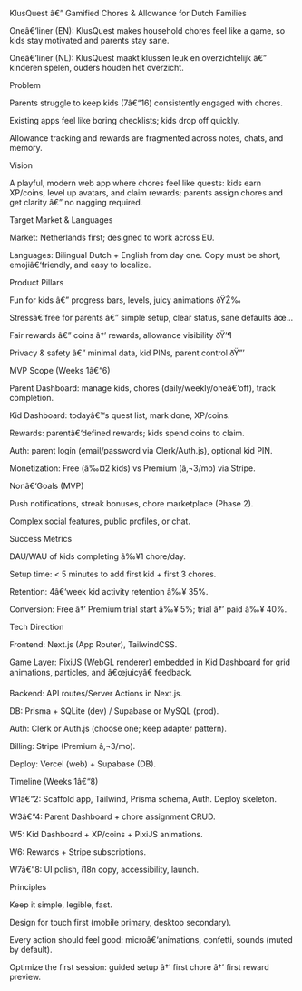 ﻿KlusQuest â€” Gamified Chores & Allowance for Dutch Families

Oneâ€‘liner (EN): KlusQuest makes household chores feel like a game, so kids stay motivated and parents stay sane.

Oneâ€‘liner (NL): KlusQuest maakt klussen leuk en overzichtelijk â€” kinderen spelen, ouders houden het overzicht.

Problem

Parents struggle to keep kids (7â€“16) consistently engaged with chores.

Existing apps feel like boring checklists; kids drop off quickly.

Allowance tracking and rewards are fragmented across notes, chats, and memory.

Vision

A playful, modern web app where chores feel like quests: kids earn XP/coins, level up avatars, and claim rewards; parents assign chores and get clarity â€” no nagging required.

Target Market & Languages

Market: Netherlands first; designed to work across EU.

Languages: Bilingual Dutch + English from day one. Copy must be short, emojiâ€‘friendly, and easy to localize.

Product Pillars

Fun for kids â€” progress bars, levels, juicy animations ðŸŽ‰

Stressâ€‘free for parents â€” simple setup, clear status, sane defaults âœ…

Fair rewards â€” coins â†’ rewards, allowance visibility ðŸ’¶

Privacy & safety â€” minimal data, kid PINs, parent control ðŸ”’

MVP Scope (Weeks 1â€“6)

Parent Dashboard: manage kids, chores (daily/weekly/oneâ€‘off), track completion.

Kid Dashboard: todayâ€™s quest list, mark done, XP/coins.

Rewards: parentâ€‘defined rewards; kids spend coins to claim.

Auth: parent login (email/password via Clerk/Auth.js), optional kid PIN.

Monetization: Free (â‰¤2 kids) vs Premium (â‚¬3/mo) via Stripe.

Nonâ€‘Goals (MVP)

Push notifications, streak bonuses, chore marketplace (Phase 2).

Complex social features, public profiles, or chat.

Success Metrics

DAU/WAU of kids completing â‰¥1 chore/day.

Setup time: < 5 minutes to add first kid + first 3 chores.

Retention: 4â€‘week kid activity retention â‰¥ 35%.

Conversion: Free â†’ Premium trial start â‰¥ 5%; trial â†’ paid â‰¥ 40%.

Tech Direction

Frontend: Next.js (App Router), TailwindCSS.

Game Layer: PixiJS (WebGL renderer) embedded in Kid Dashboard for grid animations, particles, and â€œjuicyâ€ feedback.

Backend: API routes/Server Actions in Next.js.

DB: Prisma + SQLite (dev) / Supabase or MySQL (prod).

Auth: Clerk or Auth.js (choose one; keep adapter pattern).

Billing: Stripe (Premium â‚¬3/mo).

Deploy: Vercel (web) + Supabase (DB).

Timeline (Weeks 1â€“8)

W1â€“2: Scaffold app, Tailwind, Prisma schema, Auth. Deploy skeleton.

W3â€“4: Parent Dashboard + chore assignment CRUD.

W5: Kid Dashboard + XP/coins + PixiJS animations.

W6: Rewards + Stripe subscriptions.

W7â€“8: UI polish, i18n copy, accessibility, launch.

Principles

Keep it simple, legible, fast.

Design for touch first (mobile primary, desktop secondary).

Every action should feel good: microâ€‘animations, confetti, sounds (muted by default).

Optimize the first session: guided setup â†’ first chore â†’ first reward preview.

